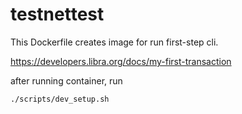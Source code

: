 # testnettest

This Dockerfile creates image for run first-step cli.

https://developers.libra.org/docs/my-first-transaction

after running container, run 

```
./scripts/dev_setup.sh
```

